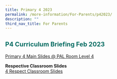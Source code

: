 ```yaml
---
title: Primary 4 2023
permalink: /more-information/For-Parents/p42023/
description: ""
third_nav_title: For Parents
---
```

<b style="color:#016C62; font-size:20px; line-height: 3;">P4 Curriculum Briefing Feb 2023</b><br>
[Primary 4 Main Slides @ PAL Room Level 4](/files/P4%20Info%20Day%202023_3%20Feb%202023.pdf)

**Respective Classroom Slides** <br>
[4 Respect Classroom Slides](/files/4%20Respect%20FT%20Slides%20V2.pdf)<br>

